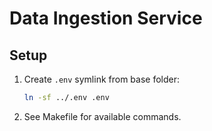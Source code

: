 # Data Ingestion Service

## Setup

1. Create `.env` symlink from base folder:
   ```bash
   ln -sf ../.env .env
   ```

2. See Makefile for available commands.